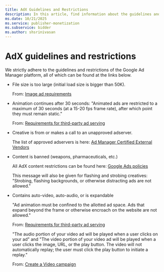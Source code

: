 ```yaml
---
title: AdX Guidelines and Restrictions
description: In this article, find information about the guidelines and restrictions of the Google Ad Manager platform.
ms.date: 10/21/2025
ms.service: publisher-monetization
ms.subservice: bidder
ms.author: shsrinivasan
---
```


# AdX guidelines and restrictions

We strictly adhere to the guidelines and restrictions of the Google Ad Manager platform, all of which can be found at the links below.

- File size is too large (initial load size is bigger than 50K).

  From: [Image ad requirements](https://support.google.com/adspolicy/answer/176108?hl=en)

- Animation continues after 30 seconds: "Animated ads are restricted to a maximum of 30 seconds (at a 15-20 fps frame rate), after which point they must remain static."

  From: [Requirements for third-party ad serving](https://support.google.com/adspolicy/answer/94230?hl=en)

- Creative is from or makes a call to an unapproved adserver.

  The list of approved adservers is here: [Ad Manager Certified External Vendors](https://developers.google.com/third-party-ads/adx-vendors)

- Content is banned (weapons, pharmaceuticals, etc.)

  All AdX content restrictions can be found here: [Google Ads policies](https://support.google.com/adspolicy/answer/6008942?hl=en)

  This message will also be given for flashing and strobing creatives: "Strobing, flashing backgrounds, or otherwise distracting ads are not allowed."

- Contains auto-video, auto-audio, or is expandable

  "Ad animation must be confined to the allotted ad space. Ads that expand beyond the frame or otherwise encroach on the website are not allowed."

  From: [Requirements for third-party ad serving](https://support.google.com/adspolicy/answer/94230?hl=en)

  "The audio portion of your video ad will be played when a user clicks on your ad" and "The video portion of your video ad will be played when a user clicks the image, URL, or the play button. The video will not automatically replay; the user must click the play button to initiate a replay."

  From: [Create a Video campaign](https://support.google.com/google-ads/answer/2375497?hl=en&guide=28427&visit_id=638360863834851155-2710381341&rd=3)
